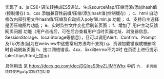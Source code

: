 实现了
a、js ES6+语法转换成ES5语法、生成sourceMap/压缩混淆/添加hash值(控制缓存) 
b、css 添加兼容性前缀/压缩/添加hash值(控制缓存) ；
c、html 自动修改内部引用文件hash值/压缩及自动插入polyfill.min.js 功能；
d、支持自主选择是否压缩图片功能；
e、实时监控文件变化后刷新页面；
f、增加了 用户主动反馈网页问题 功能（用户点击后，可在后台查看用户当时页面地址、浏览器信息、SessionStorage、localStorage等信息），且可以调用Alert、Confirm、Prompt及Tip方法(因为在webview中这些常用方法均不支持)
g、资源加载错误或被删除时自动刷新页面
h、接口网络错误、4xx、5xx和errno不为0时 在页面上进行提示 (alert/tips/html上提示)

具体用法 见 https://docs.qq.com/doc/DQlpsS3hyZUlMYWhx 中的 ```六、 多页面项目使用gulp实现打包功能```
